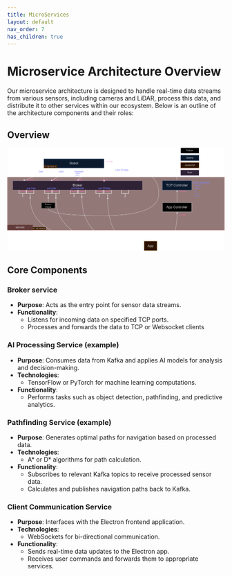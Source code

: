 ```yaml
---
title: MicroServices
layout: default
nav_order: 7
has_children: true
---
```


# Microservice Architecture Overview

Our microservice architecture is designed to handle real-time data streams from various sensors, including cameras and LiDAR, process this data, and distribute it to other services within our ecosystem. Below is an outline of the architecture components and their roles:

## Overview

![Diagram for microservices](microservices.jpg)

## Core Components

### Broker service
- **Purpose**: Acts as the entry point for sensor data streams.
- **Functionality**:
  - Listens for incoming data on specified TCP ports.
  - Processes and forwards the data to TCP or Websocket clients

### AI Processing Service (example)
- **Purpose**: Consumes data from Kafka and applies AI models for analysis and decision-making.
- **Technologies**:
  - TensorFlow or PyTorch for machine learning computations.
- **Functionality**:
  - Performs tasks such as object detection, pathfinding, and predictive analytics.

### Pathfinding Service (example)
- **Purpose**: Generates optimal paths for navigation based on processed data.
- **Technologies**:
  - A* or D* algorithms for path calculation.
- **Functionality**:
  - Subscribes to relevant Kafka topics to receive processed sensor data.
  - Calculates and publishes navigation paths back to Kafka.

### Client Communication Service
- **Purpose**: Interfaces with the Electron frontend application.
- **Technologies**:
  - WebSockets for bi-directional communication.
- **Functionality**:
  - Sends real-time data updates to the Electron app.
  - Receives user commands and forwards them to appropriate services.
